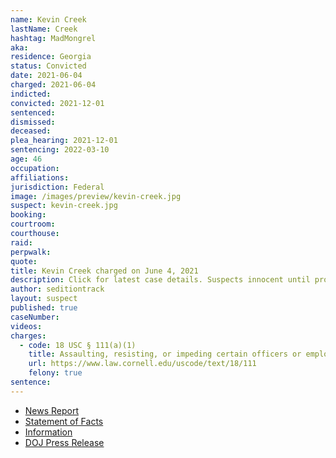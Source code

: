 ```yaml
---
name: Kevin Creek
lastName: Creek
hashtag: MadMongrel
aka:
residence: Georgia
status: Convicted
date: 2021-06-04
charged: 2021-06-04
indicted:
convicted: 2021-12-01
sentenced:
dismissed:
deceased:
plea_hearing: 2021-12-01
sentencing: 2022-03-10
age: 46
occupation:
affiliations:
jurisdiction: Federal
image: /images/preview/kevin-creek.jpg
suspect: kevin-creek.jpg
booking:
courtroom:
courthouse:
raid:
perpwalk:
quote:
title: Kevin Creek charged on June 4, 2021
description: Click for latest case details. Suspects innocent until proven guilty.
author: seditiontrack
layout: suspect
published: true
caseNumber:
videos:
charges:
  - code: 18 USC § 111(a)(1)
    title: Assaulting, resisting, or impeding certain officers or employees
    url: https://www.law.cornell.edu/uscode/text/18/111
    felony: true
sentence:
---
```


- [News Report](https://www.msn.com/en-us/news/crime/mckinney-man-linked-to-capitol-riot-using-gps-data-court-document-says/ar-BB1eLRWH)
- [Statement of Facts](https://www.justice.gov/opa/case-multi-defendant/file/1402941/download)
- [Information](https://storage.courtlistener.com/recap/gov.uscourts.dcd.236923/gov.uscourts.dcd.236923.29.0.pdf)
- [DOJ Press Release](https://www.justice.gov/usao-dc/pr/georgia-man-arrested-assault-law-enforcement-during-jan-6-capitol-breach)
